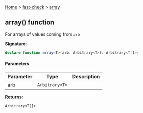 [Home](/) &gt; [fast-check](../fast-check.md) &gt; [array](array_1.md)

## array() function

For arrays of values coming from `arb`

<b>Signature:</b>

```typescript
declare function array<T>(arb: Arbitrary<T>): Arbitrary<T[]>;
```

#### Parameters

|  Parameter | Type | Description |
|  --- | --- | --- |
|  arb | <code>Arbitrary&lt;T&gt;</code> |  |

<b>Returns:</b>

`Arbitrary<T[]>`

